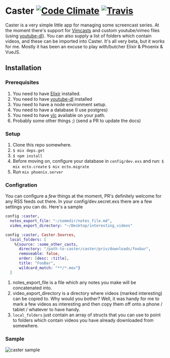 # Caster [![Code Climate](https://codeclimate.com/github/patrickdavey/caster.png)](https://codeclimate.com/github/patrickdavey/caster) [![Travis](https://api.travis-ci.org/patrickdavey/caster.svg?branch=master)](https://api.travis-ci.org/patrickdavey/caster.svg?branch=master)

Caster is a very simple little app for managing some screencast series. At the moment there's support for [Vimcasts](http://vimcasts.org) and custom youtube/vimeo files (using [youtube-dl](https://rg3.github.io/youtube-dl/)). You can also supply a list of folders which contain videos, and these can be imported into Caster. It's all very beta, but it works for me. Mostly it has been an excuse to play with/butcher Elixir & Phoenix & VueJS.

## Installation

### Prerequisites
1. You need to have [Elixir](http://elixir-lang.org/) installed.
2. You need to have [youtube-dl](https://rg3.github.io/youtube-dl/) installed
3. You need to have a node environment setup.
3. You need to have a database (I use postgres)
3. You need to have [vlc](http://www.videolan.org/index.html) available on your path.
4. Probably some other things ;) (send a PR to update the docs)

### Setup
1. Clone this repo somewhere.
2. `$ mix deps.get`
3. `$ npm install`
4. Before moving on, configure your database in `config/dev.exs` and run:
    `$ mix ecto.create`
    `$ mix ecto.migrate`
5. Run `mix phoenix.server`

### Configration

You can configure a _few_ things at the moment, PR's definitely welcome for any RSS feeds out there. In your config/dev.secret.exs there are a few settings you can do.  Here's a sample

```elixir
config :caster,
  notes_export_file: "~/somedir/notes_file.md",
  video_export_directory: "~/Desktop/interesting_videos"

config :caster, Caster.Sources,
  local_folders: [
    %{source: :some_other_casts,
      directory: "/path-to-caster/caster/priv/downloads/foobar",
      removeable: false,
      order: [desc: :title],
      title: "FooBar",
      wildcard_match: "**/*.mov"}
  ]
```

1. notes_export_file is a file which any notes you make will be concatenated into.
2. video_export_directory is a directory where videos (marked interesting) can be copied to. Why would you bother? Well, it was handy for me to mark a few videos as interesting and then copy them off onto a phone / tablet / whatever to have handy.
3. `local_folders` just contain an array of structs that you can use to point to folders which contain videos you have already downloaded from somewhere.

### Sample
![caster sample](https://media.giphy.com/media/xUA7bgP2YXOBomUGD6/giphy.gif)
